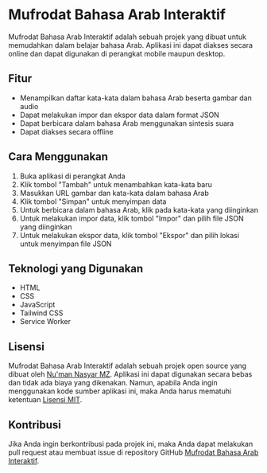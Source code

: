 # Mufrodat Bahasa Arab Interaktif

Mufrodat Bahasa Arab Interaktif adalah sebuah projek yang dibuat untuk memudahkan dalam belajar bahasa Arab. Aplikasi ini dapat diakses secara online dan dapat digunakan di perangkat mobile maupun desktop.

## Fitur

- Menampilkan daftar kata-kata dalam bahasa Arab beserta gambar dan audio
- Dapat melakukan impor dan ekspor data dalam format JSON
- Dapat berbicara dalam bahasa Arab menggunakan sintesis suara
- Dapat diakses secara offline

## Cara Menggunakan

1. Buka aplikasi di perangkat Anda
2. Klik tombol "Tambah" untuk menambahkan kata-kata baru
3. Masukkan URL gambar dan kata-kata dalam bahasa Arab
4. Klik tombol "Simpan" untuk menyimpan data
5. Untuk berbicara dalam bahasa Arab, klik pada kata-kata yang diinginkan
6. Untuk melakukan impor data, klik tombol "Impor" dan pilih file JSON yang diinginkan
7. Untuk melakukan ekspor data, klik tombol "Ekspor" dan pilih lokasi untuk menyimpan file JSON

## Teknologi yang Digunakan

- HTML
- CSS
- JavaScript
- Tailwind CSS
- Service Worker

## Lisensi

Mufrodat Bahasa Arab Interaktif adalah sebuah projek open source yang dibuat oleh [Nu'man Nasyar MZ](https://github.com/numen111104). Aplikasi ini dapat digunakan secara bebas dan tidak ada biaya yang dikenakan. Namun, apabila Anda ingin menggunakan kode sumber aplikasi ini, maka Anda harus mematuhi ketentuan [Lisensi MIT](https://opensource.org/licenses/MIT).

## Kontribusi

Jika Anda ingin berkontribusi pada projek ini, maka Anda dapat melakukan pull request atau membuat issue di repository GitHub [Mufrodat Bahasa Arab Interaktif](https://github.com/numen111104/arab_mufrodat.git).
